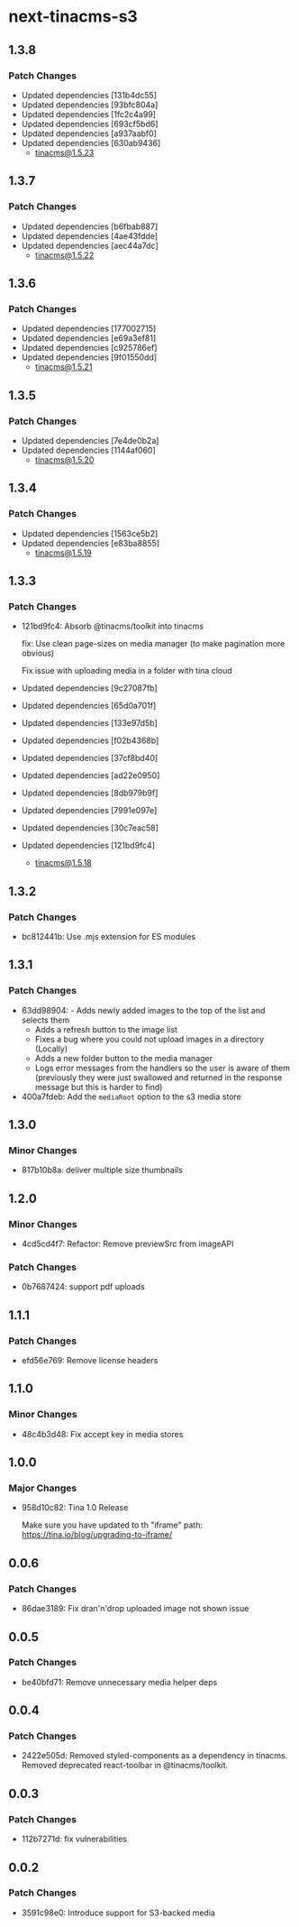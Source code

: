 # next-tinacms-s3

## 1.3.8

### Patch Changes

- Updated dependencies [131b4dc55]
- Updated dependencies [93bfc804a]
- Updated dependencies [1fc2c4a99]
- Updated dependencies [693cf5bd6]
- Updated dependencies [a937aabf0]
- Updated dependencies [630ab9436]
  - tinacms@1.5.23

## 1.3.7

### Patch Changes

- Updated dependencies [b6fbab887]
- Updated dependencies [4ae43fdde]
- Updated dependencies [aec44a7dc]
  - tinacms@1.5.22

## 1.3.6

### Patch Changes

- Updated dependencies [177002715]
- Updated dependencies [e69a3ef81]
- Updated dependencies [c925786ef]
- Updated dependencies [9f01550dd]
  - tinacms@1.5.21

## 1.3.5

### Patch Changes

- Updated dependencies [7e4de0b2a]
- Updated dependencies [1144af060]
  - tinacms@1.5.20

## 1.3.4

### Patch Changes

- Updated dependencies [1563ce5b2]
- Updated dependencies [e83ba8855]
  - tinacms@1.5.19

## 1.3.3

### Patch Changes

- 121bd9fc4: Absorb @tinacms/toolkit into tinacms

  fix: Use clean page-sizes on media manager (to make pagination more obvious)

  Fix issue with uploading media in a folder with tina cloud

- Updated dependencies [9c27087fb]
- Updated dependencies [65d0a701f]
- Updated dependencies [133e97d5b]
- Updated dependencies [f02b4368b]
- Updated dependencies [37cf8bd40]
- Updated dependencies [ad22e0950]
- Updated dependencies [8db979b9f]
- Updated dependencies [7991e097e]
- Updated dependencies [30c7eac58]
- Updated dependencies [121bd9fc4]
  - tinacms@1.5.18

## 1.3.2

### Patch Changes

- bc812441b: Use .mjs extension for ES modules

## 1.3.1

### Patch Changes

- 63dd98904: - Adds newly added images to the top of the list and selects them
  - Adds a refresh button to the image list
  - Fixes a bug where you could not upload images in a directory (Locally)
  - Adds a new folder button to the media manager
  - Logs error messages from the handlers so the user is aware of them (previously they were just swallowed and returned in the response message but this is harder to find)
- 400a7fdeb: Add the `mediaRoot` option to the s3 media store

## 1.3.0

### Minor Changes

- 817b10b8a: deliver multiple size thumbnails

## 1.2.0

### Minor Changes

- 4cd5cd4f7: Refactor: Remove previewSrc from imageAPI

### Patch Changes

- 0b7687424: support pdf uploads

## 1.1.1

### Patch Changes

- efd56e769: Remove license headers

## 1.1.0

### Minor Changes

- 48c4b3d48: Fix accept key in media stores

## 1.0.0

### Major Changes

- 958d10c82: Tina 1.0 Release

  Make sure you have updated to th "iframe" path: https://tina.io/blog/upgrading-to-iframe/

## 0.0.6

### Patch Changes

- 86dae3189: Fix dran'n'drop uploaded image not shown issue

## 0.0.5

### Patch Changes

- be40bfd71: Remove unnecessary media helper deps

## 0.0.4

### Patch Changes

- 2422e505d: Removed styled-components as a dependency in tinacms.
  Removed deprecated react-toolbar in @tinacms/toolkit.

## 0.0.3

### Patch Changes

- 112b7271d: fix vulnerabilities

## 0.0.2

### Patch Changes

- 3591c98e0: Introduce support for S3-backed media
